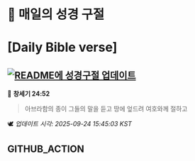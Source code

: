 # 🙏 매일의 성경 구절
# [Daily Bible verse]
## [![README에 성경구절 업데이트](https://github.com/DONGSUKA/first_test/actions/workflows/update-readme-bible.yml/badge.svg)](https://github.com/DONGSUKA/first_test/actions/workflows/update-readme-bible.yml)
<!-- START_BIBLE_VERSE -->
📖 **창세기 24:52**
> 아브라함의 종이 그들의 말을 듣고 땅에 엎드려 여호와께 절하고

🕊️ _업데이트 시각: 2025-09-24 15:45:03 KST_
  <!-- END_BIBLE_VERSE -->
## GITHUB_ACTION
